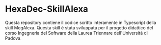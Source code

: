 # HexaDec-SkillAlexa
Questa repository contiene il codice scritto interamente in Typescript della skill MegAlexa. Questa skill è stata sviluppata per il progetto didattico del corso Ingegneria del Software della Laurea Triennare dell'Università di Padova.
